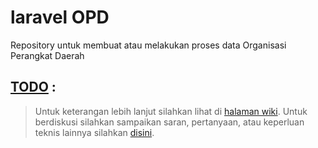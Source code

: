 # laravel OPD
Repository untuk membuat atau melakukan proses data Organisasi Perangkat Daerah

## [TODO](https://github.com/bantenprov/laravel-opd/blob/master/TODO.md) : 



> Untuk keterangan lebih lanjut silahkan lihat di [halaman wiki](https://github.com/bantenprov/laravel-opd/wiki). 
> Untuk berdiskusi silahkan sampaikan saran, pertanyaan, atau keperluan teknis lainnya silahkan [disini](https://github.com/bantenprov/laravel-opd/wiki).
